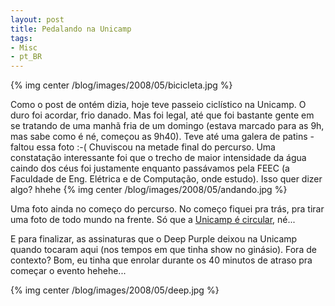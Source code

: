 ```yaml
---
layout: post
title: Pedalando na Unicamp
tags:
- Misc
- pt_BR
---
```

{% img center /blog/images/2008/05/bicicleta.jpg %}

Como o post de ontém dizia, hoje teve passeio ciclístico na Unicamp. O duro foi acordar, frio danado. Mas foi legal, até que foi bastante gente em se tratando de uma manhã fria de um domingo (estava marcado para as 9h, mas sabe como é né, começou as 9h40). Teve até uma galera de patins - faltou essa foto :-(
Chuviscou na metade final do percurso. Uma constatação interessante foi que o trecho de maior intensidade da água caindo dos céus foi justamente enquanto passávamos pela FEEC (a Faculdade de Eng. Elétrica e de Computação, onde estudo). Isso quer dizer algo? hhehe
{% img center /blog/images/2008/05/andando.jpg %}

Uma foto ainda no começo do percurso. No começo fiquei pra trás, pra tirar uma foto de todo mundo na frente. Só que a [Unicamp é circular](http://www.dga.unicamp.br/Html/Mapa.htm), né...

E para finalizar, as assinaturas que o Deep Purple deixou na Unicamp quando tocaram aqui (nos tempos em que tinha show no ginásio). Fora de contexto? Bom, eu tinha que enrolar durante os 40 minutos de atraso pra começar o evento hehehe...

{% img center /blog/images/2008/05/deep.jpg %}

